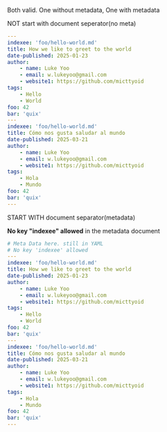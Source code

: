 Both valid. One without metadata, One with metadata

NOT start with document seperator(no meta)

```yaml
---
indexee: 'foo/hello-world.md'
title: How we like to greet to the world
date-published: 2025-01-23
author:
    - name: Luke Yoo
    - email: w.lukeyoo@gmail.com
    - website1: https://github.com/micttyoid
tags:
    - Hello
    - World
foo: 42
bar: 'quix'
---
indexee: 'foo/hello-world.md'
title: Cómo nos gusta saludar al mundo
date-published: 2025-03-21
author:
    - name: Luke Yoo
    - email: w.lukeyoo@gmail.com
    - website1: https://github.com/micttyoid
tags:
    - Hola
    - Mundo
foo: 42
bar: 'quix'
---
```

START WITH document separator(metadata)

**No key "indexee" allowed** in the metadata document

```yaml
# Meta Data here. still in YAML
# No key 'indexee' allowed
---
indexee: 'foo/hello-world.md'
title: How we like to greet to the world
date-published: 2025-01-23
author:
    - name: Luke Yoo
    - email: w.lukeyoo@gmail.com
    - website1: https://github.com/micttyoid
tags:
    - Hello
    - World
foo: 42
bar: 'quix'
---
indexee: 'foo/hello-world.md'
title: Cómo nos gusta saludar al mundo
date-published: 2025-03-21
author:
    - name: Luke Yoo
    - email: w.lukeyoo@gmail.com
    - website1: https://github.com/micttyoid
tags:
    - Hola
    - Mundo
foo: 42
bar: 'quix'
---
```
